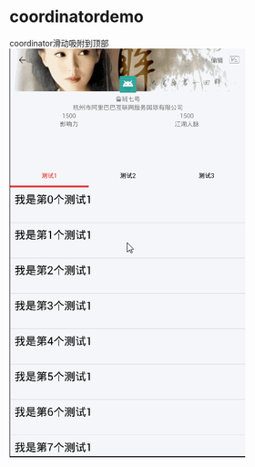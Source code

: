 # coordinatordemo
coordinator滑动吸附到顶部
![image](https://raw.githubusercontent.com/zongyujie/coordinatordemo/master/gif/%E6%B5%8B%E8%AF%95.gif)
